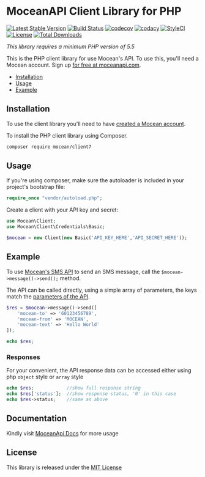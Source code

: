 MoceanAPI Client Library for PHP 
============================
[![Latest Stable Version](https://img.shields.io/packagist/v/mocean/client.svg)](https://packagist.org/packages/mocean/client7)
[![Build Status](https://travis-ci.com/MoceanAPI/mocean-sdk-php7.svg?branch=master)](https://travis-ci.com/MoceanAPI/mocean-sdk-php7)
[![codecov](https://img.shields.io/codecov/c/github/MoceanAPI/mocean-sdk-php.svg)](https://codecov.io/gh/MoceanAPI/mocean-sdk-php)
[![codacy](https://img.shields.io/codacy/grade/7a1e94f1c1ea40fdbfa362ecbbc4b2f3.svg)](https://app.codacy.com/project/MoceanAPI/mocean-sdk-php/dashboard)
[![StyleCI](https://github.styleci.io/repos/138724921/shield?branch=master)](https://github.styleci.io/repos/138724921)
[![License](https://img.shields.io/packagist/l/mocean/client.svg)](https://packagist.org/packages/mocean/client)
[![Total Downloads](https://img.shields.io/packagist/dt/mocean/client.svg)](https://packagist.org/packages/mocean/client)

*This library requires a minimum PHP version of 5.5*

This is the PHP client library for use Mocean's API. To use this, you'll need a Mocean account. Sign up [for free at 
moceanapi.com][signup].

 * [Installation](#installation)
 * [Usage](#usage)
 * [Example](#example)

## Installation

To use the client library you'll need to have [created a Mocean account][signup]. 

To install the PHP client library using Composer.

```bash
composer require mocean/client7
```

## Usage

If you're using composer, make sure the autoloader is included in your project's bootstrap file:

```php
require_once "vendor/autoload.php";
```
    
Create a client with your API key and secret:

```php
use Mocean\Client;
use Mocean\Client\Credentials\Basic;

$mocean = new Client(new Basic('API_KEY_HERE','API_SECRET_HERE'));
```

## Example

To use [Mocean's SMS API][doc_sms] to send an SMS message, call the `$mocean->message()->send();` method.

The API can be called directly, using a simple array of parameters, the keys match the [parameters of the API][doc_sms].

```php
$res = $mocean->message()->send([
    'mocean-to' => '60123456789',
    'mocean-from' => 'MOCEAN',
    'mocean-text' => 'Hello World'
]);

echo $res;
```

### Responses

For your convenient, the API response data can be accessed either using php `object` style or `array` style

```php
echo $res;            //show full response string
echo $res['status'];  //show response status, '0' in this case
echo $res->status;    //same as above
```

## Documentation

Kindly visit [MoceanApi Docs][doc_main] for more usage
    
## License

This library is released under the [MIT License][license]

[signup]: https://dashboard.moceanapi.com/register?medium=github&campaign=sdk-php
[doc_main]: https://moceanapi.com/docs/?php
[doc_sms]: https://moceanapi.com/docs/?php#send-sms
[license]: LICENSE
